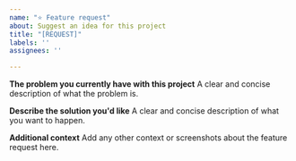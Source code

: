 ```yaml
---
name: "⭐ Feature request"
about: Suggest an idea for this project
title: "[REQUEST]"
labels: ''
assignees: ''

---
```


**The problem you currently have with this project**
A clear and concise description of what the problem is.

**Describe the solution you'd like**
A clear and concise description of what you want to happen.

**Additional context**
Add any other context or screenshots about the feature request here.
